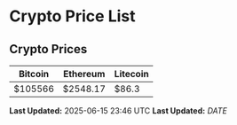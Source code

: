 # Crypto Price List

## Crypto Prices
| Bitcoin | Ethereum | Litecoin |
| ------- | -------- | -------- |
| $105566 | $2548.17 | $86.3 |
**Last Updated:** 2025-06-15 23:46 UTC
**Last Updated:** $DATE$
